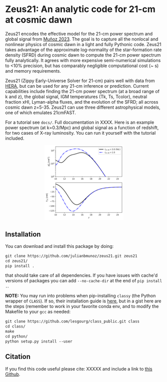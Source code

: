 # Zeus21: An analytic code for 21-cm at cosmic dawn

Zeus21 encodes the effective model for the 21-cm power spectrum and global signal from [Muñoz 2023](https://arXiv:XXXX). The goal is to capture all the nonlocal and nonlinear physics of cosmic dawn in a light and fully Pythonic code. Zeus21 takes advantage of the approximate log-normality of the star-formation rate density (SFRD) during cosmic dawn to compute the 21-cm power spectrum fully analytically. It agrees with more expensive semi-numerical simulations to <10% precision, but has comparably negligible computational cost (~ s) and memory requirements.

Zeus21 (Zippy Early-Universe Solver for 21-cm) pairs well with data from [HERA](https://reionization.org/), but can be used for any 21-cm inference or prediction. Current capabilities include finding the 21-cm power spectrum (at a broad range of k and z), the global signal, IGM temperatures (Tk, Ts, Tcolor), neutral fraction xHI, Lyman-alpha fluxes, and the evolution of the SFRD; all across cosmic dawn z=5-35. Zeus21 can use three different astrophysical models, one of which emulates 21cmFAST.

For a tutorial see `docs/`. Full documentation in XXXX. Here is an example power spectrum (at k=0.3/Mpc) and global signal as a function of redshift, for two cases of X-ray luminosity. You can run it yourself with the tutorial included.

<p align="center">
<img src="docs/PspecandGlobal_Zeus21.png" width=50% height=50%>
</p>

## Installation

You can download and install this package by doing:

```
git clone https://github.com/julianbmunoz/zeus21.git zeus21
cd zeus21/
pip install .
```

that should take care of all dependencies. If you have issues with cache'd versions of packages you can add `--no-cache-dir` at the end of `pip install .`. 

**NOTE:** You may run into problems when pip-installing `classy` (the Python wrapper of `CLASS`). If so, their installation guide is [here](https://github.com/lesgourg/class_public/wiki/Installation), but in a gist here are the steps (remember to work in your favorite conda env, and to modify the Makefile to your `gcc` as needed:

```
git clone https://github.com/lesgourg/class_public.git class
cd class/
make
cd python/
python setup.py install --user
```


## Citation

If you find this code useful please cite:
XXXXX
and include a link to [this Github](https://github.com/JulianBMunoz/Zeus21).
